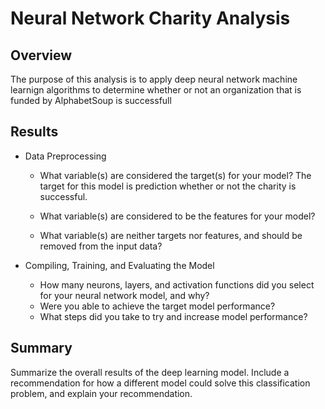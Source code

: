 # Neural Network Charity Analysis

## **Overview** 
The purpose of this analysis is to apply deep neural network machine learnign algorithms to determine whether or not an organization that is funded by AlphabetSoup is successfull 

## **Results**
  - Data Preprocessing
    - What variable(s) are considered the target(s) for your model?
      The target for this model is prediction whether or not the charity is successful.
      
    - What variable(s) are considered to be the features for your model?
    - What variable(s) are neither targets nor features, and should be removed from the input data?
    
  - Compiling, Training, and Evaluating the Model
    - How many neurons, layers, and activation functions did you select for your neural network model, and why?
    - Were you able to achieve the target model performance?
    - What steps did you take to try and increase model performance?
    
## **Summary**
Summarize the overall results of the deep learning model. Include a recommendation for how a different model could solve this classification problem, and explain your recommendation.
